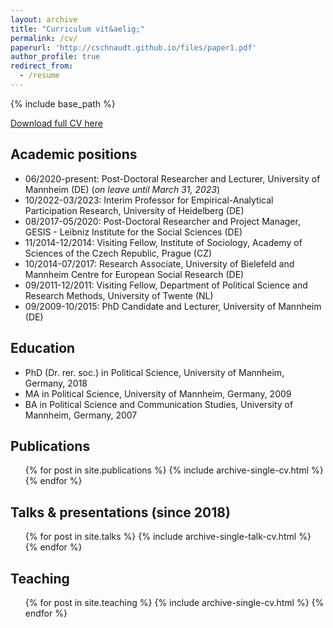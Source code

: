 ```yaml
---
layout: archive
title: "Curriculum vit&aelig;"
permalink: /cv/
paperurl: 'http://cschnaudt.github.io/files/paper1.pdf'
author_profile: true
redirect_from:
  - /resume
---
```


{% include base_path %}

[Download full CV here](http://cschnaudt.github.io/files/CV_Schnaudt.pdf)


## Academic positions

* 06/2020-present: Post-Doctoral Researcher and Lecturer, University of Mannheim (DE) (*on leave until March 31, 2023*)
* 10/2022-03/2023: Interim Professor for Empirical-Analytical Participation Research, University of Heidelberg (DE)
* 08/2017-05/2020: Post-Doctoral Researcher and Project Manager, GESIS - Leibniz Institute for the Social Sciences (DE)
* 11/2014-12/2014: Visiting Fellow, Institute of Sociology, Academy of Sciences of the Czech Republic, Prague (CZ)
* 10/2014-07/2017: Research Associate, University of Bielefeld and Mannheim Centre for European Social Research (DE)
* 09/2011-12/2011: Visiting Fellow, Department of Political Science and Research Methods, University of Twente (NL)
* 09/2009-10/2015: PhD Candidate and Lecturer, University of Mannheim (DE)

## Education

* PhD (Dr. rer. soc.) in Political Science, University of Mannheim, Germany, 2018
* MA in Political Science, University of Mannheim, Germany, 2009
* BA in Political Science and Communication Studies, University of Mannheim, Germany, 2007

## Publications

  <ul>{% for post in site.publications %}
    {% include archive-single-cv.html %}
  {% endfor %}</ul>

## Talks & presentations (since 2018)

  <ul>{% for post in site.talks %}
    {% include archive-single-talk-cv.html %}
  {% endfor %}</ul>

## Teaching

  <ul>{% for post in site.teaching %}
    {% include archive-single-cv.html %}
  {% endfor %}</ul>
